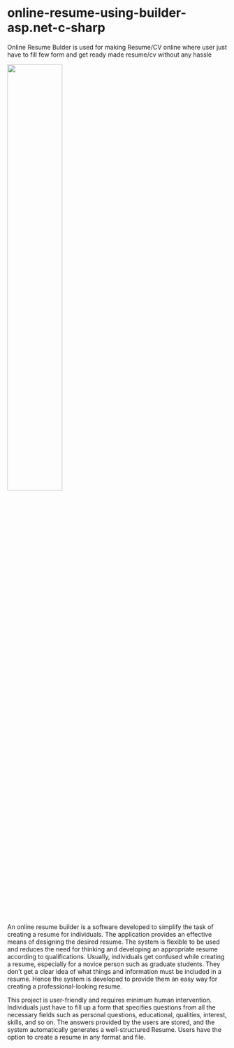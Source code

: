 # online-resume-using-builder-asp.net-c-sharp
Online Resume Bulder is used for making Resume/CV online where user just have to fill few form and get ready made resume/cv without any hassle


[<img src="https://img.youtube.com/vi/015Yx5bUzeU/maxresdefault.jpg" width="50%">](https://youtu.be/015Yx5bUzeU)

An online resume builder is a software developed to simplify the task of creating a resume for individuals.
The application provides an effective means of designing the desired resume. The system is flexible to be used and reduces the need for thinking and developing an appropriate resume according to qualifications. Usually, individuals get confused while creating a resume, especially for a novice person such as graduate students. They don’t get a clear idea of what things and information must be included in a resume. Hence the system is developed to provide them an easy way for creating a professional-looking resume.

This project is user-friendly and requires minimum human intervention. Individuals just have to fill up a form that specifies questions from all the necessary fields such as personal questions, educational, qualities, interest, skills, and so on. The answers provided by the users are stored, and the system automatically generates a well-structured Resume. Users have the option to create a resume in any format and file.
